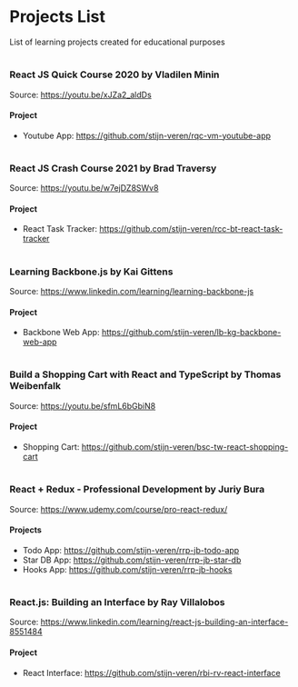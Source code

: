 # Projects List
List of learning projects created for educational purposes

#

### React JS Quick Course 2020 by Vladilen Minin
Source: https://youtu.be/xJZa2_aldDs

#### Project 
* Youtube App: https://github.com/stijn-veren/rqc-vm-youtube-app

#

### React JS Crash Course 2021 by Brad Traversy
Source: https://youtu.be/w7ejDZ8SWv8

#### Project 
* React Task Tracker: https://github.com/stijn-veren/rcc-bt-react-task-tracker

#

### Learning Backbone.js by Kai Gittens
Source: https://www.linkedin.com/learning/learning-backbone-js

#### Project 
* Backbone Web App: https://github.com/stijn-veren/lb-kg-backbone-web-app

#

### Build a Shopping Cart with React and TypeScript by Thomas Weibenfalk
Source: https://youtu.be/sfmL6bGbiN8

#### Project 
* Shopping Cart: https://github.com/stijn-veren/bsc-tw-react-shopping-cart

#

### React + Redux - Professional Development by Juriy Bura
Source: https://www.udemy.com/course/pro-react-redux/

#### Projects
* Todo App: https://github.com/stijn-veren/rrp-jb-todo-app
* Star DB App: https://github.com/stijn-veren/rrp-jb-star-db
* Hooks App: https://github.com/stijn-veren/rrp-jb-hooks

#

### React.js: Building an Interface by Ray Villalobos
Source: https://www.linkedin.com/learning/react-js-building-an-interface-8551484

#### Project 
* React Interface: https://github.com/stijn-veren/rbi-rv-react-interface

#
